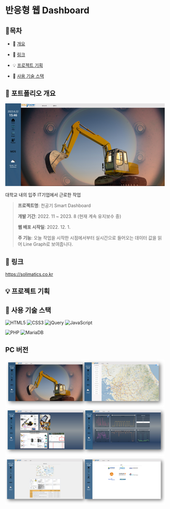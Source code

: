 # 반응형 웹 Dashboard
## 📗목차 

- 📝 [개요](#-포트폴리오-개요)

- 🔗 [링크](#-링크)

- 💡 [프로젝트 기획](#-프로젝트-기획)

- 🔨 [사용 기술 스택](#-사용-기술-스택)

## 📝 포트폴리오 개요
<img src="images/readme_home.jpg">

대학교 내의 입주 IT기업에서 근로한 작업

>**프로젝트명**: 천공기 Smart Dashboard 
>
>**개발 기간**: 2022. 11 ~ 2023. 8 (현재 계속 유지보수 중) 
>
>**웹 배포 시작일**: 2022. 12. 1.
> 
>**주 기능**: 오늘 작업을 시작한 시점에서부터 실시간으로 들어오는 데이터 값을 읽어 Line Graph로 보여줍니다.

## 🔗 링크
https://solimatics.co.kr

## 💡 프로젝트 기획

## 🔨 사용 기술 스택
![HTML5](https://img.shields.io/badge/html5-%23E34F26.svg?style=for-the-badge&logo=html5&logoColor=white)
![CSS3](https://img.shields.io/badge/css3-%231572B6.svg?style=for-the-badge&logo=css3&logoColor=white)
![jQuery](https://img.shields.io/badge/jquery-%230769AD.svg?style=for-the-badge&logo=jquery&logoColor=white)
![JavaScript](https://img.shields.io/badge/javascript-%23323330.svg?style=for-the-badge&logo=javascript&logoColor=%23F7DF1E)


![PHP](https://img.shields.io/badge/php-%23777BB4.svg?style=for-the-badge&logo=php&logoColor=white)
![MariaDB](https://img.shields.io/badge/MariaDB-003545?style=for-the-badge&logo=mariadb&logoColor=white)

## PC 버전
<img src="images/readme1.jpg">
<img src="images/readme2.jpg">
<img src="images/readme3.jpg">
